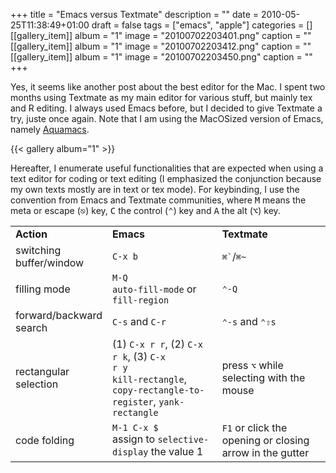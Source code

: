 +++
title = "Emacs versus Textmate"
description = ""
date = 2010-05-25T11:38:49+01:00
draft = false
tags = ["emacs", "apple"]
categories = []
[[gallery_item]]
album = "1"
image = "20100702203401.png"
caption = ""
[[gallery_item]]
album = "1"
image = "20100702203412.png"
caption = ""
[[gallery_item]]
album = "1"
image = "20100702203450.png"
caption = ""
+++

Yes, it seems like another post about the best editor for the Mac. I spent two months using Textmate as my main editor for various stuff, but mainly tex and R editing. I always used Emacs before, but I decided to give Textmate a try, juste once again. Note that I am using the MacOSized version of Emacs, namely [Aquamacs][Aquamacs].

{{< gallery album="1" >}}

Hereafter, I enumerate useful functionalities that are expected when using a text editor for coding or text editing (I emphasized the conjunction because my own texts mostly are in text or tex mode). For keybinding, I use the convention from Emacs and Textmate communities, where <kbd>M</kbd> means the meta or escape (<kbd>⎋</kbd>) key, <kbd>C</kbd> the control (<kbd>⌃</kbd>) key and <kbd>A</kbd> the alt (<kbd>⌥</kbd>) key.

<table border="0">
<tbody>
<tr>
<td width="20%"><strong>Action</strong></td>
<td width="40%"><strong>Emacs</strong></td>
<td width="40%"><strong>Textmate</strong></td>
</tr>
<tr>
<td>switching buffer/window</td>
<td><code>C-x b</code></td>
<td><code>⌘`</code>/<code>⌘~</code></td>
</tr>
<tr>
<td>filling mode</td>
<td><code>M-Q</code><br /><code>auto-fill-mode</code> or <code>fill-region</code></td>
<td><code>⌃-Q</code></td>
</tr>
<tr>
<td>forward/backward search</td>
<td><code>C-s</code> and <code>C-r</code></td>
<td><code>⌃-s</code> and <code>⌃⇧s</code></td>
</tr>
<tr>
<td>rectangular selection</td>
<td>(1) <code>C-x r r</code>, (2) <code>C-x r k</code>, (3) <code>C-x
r y</code> <br /><code>kill-rectangle</code>, <code>copy-rectangle-to-register</code>, <code>yank-rectangle</code></td>
<td>press <code>⌥</code> while selecting with the mouse</td>
</tr>
<tr>
<td>code folding</td>
<td><code>M-1 C-x $</code><br /> assign to
<code>selective-display</code> the value 1</td> 
<td><code>F1</code> or click the opening or closing arrow in the gutter </td>
</tr>
</tbody>
</table>


[Aquamacs]: http://aquamacs.org
